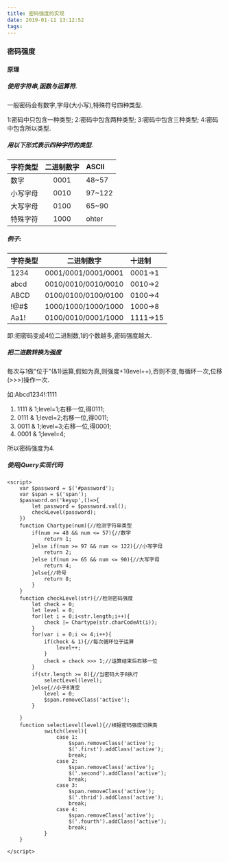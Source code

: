 ```yaml
---
title: 密码强度的实现
date: 2019-01-11 13:12:52
tags:
---
```


### 密码强度

#### 原理 

##### 使用字符串,函数与运算符.

一般密码会有数字,字母(大小写),特殊符号四种类型.

1:密码中只包含一种类型;
2:密码中包含两种类型;
3:密码中包含三种类型;
4:密码中包含所以类型.

##### 用以下形式表示四种字符的类型.

|字符类型|二进制数字|ASCII|
|---------|:--------:|:-----|
|数字     |0001       |48~57 |
|小写字母 |0010       |97~122|
|大写字母 |0100       |65~90 |
|特殊字符 |1000       |ohter |

##### 例子:

|字符类型|二进制数字|十进制|
|---------|:-----------------:|:-------|
|1234     |0001/0001/0001/0001|0001->1 |
|abcd     |0010/0010/0010/0010|0010->2 |
|ABCD     |0100/0100/0100/0100|0100->4 |
|!@#$     |1000/1000/1000/1000|1000->8 |
|Aa1!     |0100/0010/0001/1000|1111->15|

即:把密码变成4位二进制数,1的个数越多,密码强度越大.

##### 把二进数转换为强度

每次与1做"位于"(&1)运算,假如为真,则强度+1(level++),否则不变,每循环一次,位移(>>>)操作一次.

如:Abcd1234!:1111

1. 1111 & 1;level=1;右移一位,得0111;
2. 0111 & 1;level=2;右移一位,得0011;
3. 0011 & 1;level=3;右移一位,得0001;
4. 0001 & 1;level=4;

所以密码强度为4.

##### 使用jQuery实现代码

```
<script>
    var $password = $('#password');
    var $span = $('span');
    $password.on('keyup',()=>{
        let password = $password.val();
        checkLevel(password);
    })
    function Chartype(num){//检测字符串类型
        if(num >= 48 && num <= 57){//数字
            return 1;
        }else if(num >= 97 && num <= 122){//小写字母
            return 2;
        }else if(num >= 65 && num <= 90){//大写字母
            return 4;
        }else{//符号
            return 8;
        }
    }
    function checkLevel(str){//检测密码强度
        let check = 0;
        let level = 0;
        for(let i = 0;i<str.length;i++){
            check |= Chartype(str.charCodeAt(i));
        }
        for(var i = 0;i <= 4;i++){
            if(check & 1){//每次循环位于运算
                level++;
            }
            check = check >>> 1;//运算结束后右移一位
        }
        if(str.length >= 8){//当密码大于8执行
            selectLevel(level);
        }else{//小于8清空
            level = 0;
            $span.removeClass('active');
        }
        
    }
    function selectLevel(level){//根据密码强度切换类
            switch(level){
                case 1:
                    $span.removeClass('active');
                    $('.first').addClass('active');
                    break;
                case 2:
                    $span.removeClass('active');
                    $('.second').addClass('active');
                    break;
                case 3:
                    $span.removeClass('active');
                    $('.thrid').addClass('active');
                    break;  
                case 4:
                    $span.removeClass('active');
                    $('.fourth').addClass('active');
                    break;  
            }
    }

</script>
```

